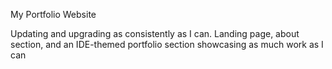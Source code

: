 My Portfolio Website

Updating and upgrading as consistently as I can.
Landing page, about section, and an IDE-themed portfolio section showcasing as much work as I can
